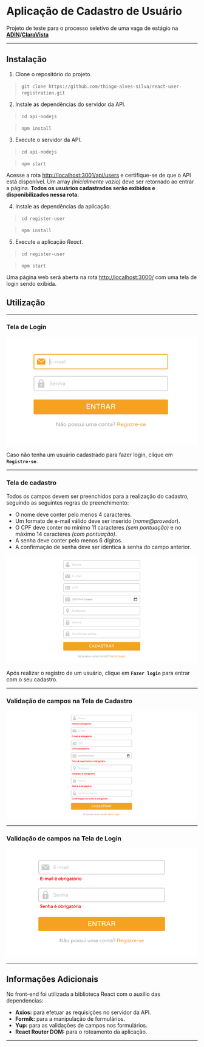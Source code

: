 # Aplicação de Cadastro de Usuário
Projeto de teste para o processo seletivo de uma vaga de estágio na **[ADIN](https://www.adin.com.br/)/[ClaraVista](https://www.claravista.com.br/)**
***

## Instalação

1. Clone o repositório do projeto.

>`git clone https://github.com/thiago-alves-silva/react-user-registration.git`

2. Instale as dependências do servidor da API.

>`cd api-nodejs`

>`npm install`

3. Execute o servidor da API.

>`cd api-nodejs`

>`npm start`

Acesse a rota [http://localhost:3001/api/users](http://localhost:3001/api/users) e certifique-se de que o API está disponível. Um array *(inicialmente vazio)* deve ser retornado ao entrar a página. **Todos os usuários cadastrados serão exibidos e disponibilizados nessa rota.**

4. Instale as dependências da aplicação.

>`cd register-user`

>`npm install`

5. Execute a aplicação *React*.

>`cd register-user`

>`npm start`

Uma página web será aberta na rota [http://localhost:3000/](http://localhost:3000/) com uma tela de login sendo exibida.

## Utilização
***

### Tela de Login
![Tela de Login](./readme-images/login-screen.png)

Caso não tenha um usuário cadastrado para fazer login, clique em **`Registre-se`**.
***

### Tela de cadastro
Todos os campos devem ser preenchidos para a realização do cadastro, seguindo as seguintes regras de preenchimento:
* O nome deve conter pelo menos 4 caracteres.
* Um formato de e-mail válido deve ser inserido (*nome@provedor*).
* O CPF deve conter no mínimo 11 caracteres *(sem pontuação)* e no máximo 14 caracteres *(com pontuação)*.
* A senha deve conter pelo menos 6 dígitos.
* A confirmação de senha deve ser identica à senha do campo anterior.

![Tela de Cadastro](./readme-images/register-screen.png)

Após realizar o registro de um usuário, clique em **`Fazer login`** para entrar com o seu cadastro.
***

### Validação de campos na Tela de Cadastro
![Erros na Tela de Cadastro](./readme-images/errors-register-screen.png)
***

### Validação de campos na Tela de Login
![Erros na Tela de Cadastro](./readme-images/errors-login-screen.png)
***

## Informações Adicionais
No front-end foi utilizada a biblioteca React com o auxilio das dependencias:
 * **Axios:** para efetuar as requisições no servidor da API.
 * **Formik:** para a manipulação de formulários.
 * **Yup:** para as validações de campos nos formulários.
 * **React Router DOM:** para o roteamento da aplicação.
 
 ***